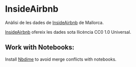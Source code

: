 # InsideAirbnb
Anàlisi de les dades de [InsideAirbnb](http://insideairbnb.com/) de Mallorca.

[InsideAirbnb](http://insideairbnb.com/) ofereix les dades sota llicència CC0 1.0 Universal.


## Work with Notebooks:
Install [Nbdime](https://github.com/jupyter/nbdime) to avoid merge conflicts with notebooks.
